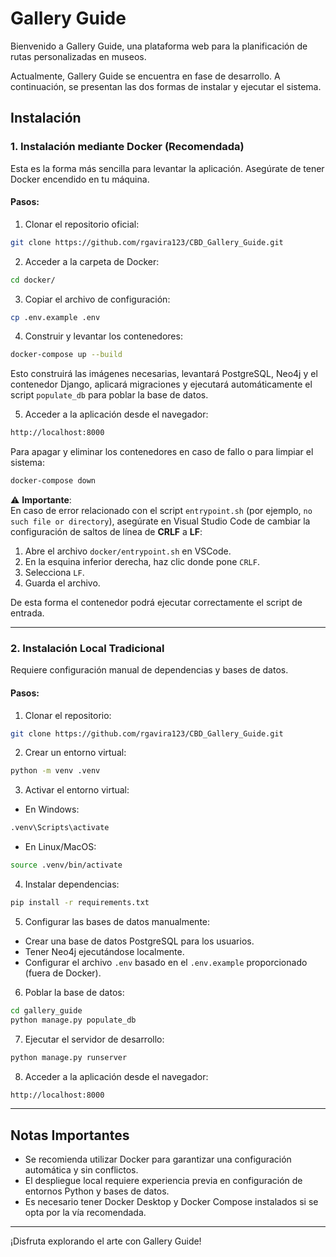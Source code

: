# Gallery Guide

Bienvenido a Gallery Guide, una plataforma web para la planificación de rutas personalizadas en museos.

Actualmente, Gallery Guide se encuentra en fase de desarrollo. A continuación, se presentan las dos formas de instalar y ejecutar el sistema.

## Instalación

### 1. Instalación mediante Docker (Recomendada)

Esta es la forma más sencilla para levantar la aplicación. Asegúrate de tener Docker encendido en tu máquina.

#### Pasos:

1. Clonar el repositorio oficial:

```bash
git clone https://github.com/rgavira123/CBD_Gallery_Guide.git
```

2. Acceder a la carpeta de Docker:

```bash
cd docker/
```

3. Copiar el archivo de configuración:

```bash
cp .env.example .env
```

4. Construir y levantar los contenedores:

```bash
docker-compose up --build
```

Esto construirá las imágenes necesarias, levantará PostgreSQL, Neo4j y el contenedor Django, aplicará migraciones y ejecutará automáticamente el script `populate_db` para poblar la base de datos.

5. Acceder a la aplicación desde el navegador:

```bash
http://localhost:8000
```

Para apagar y eliminar los contenedores en caso de fallo o para limpiar el sistema:

```bash
docker-compose down
```

⚠️ **Importante**:  
En caso de error relacionado con el script `entrypoint.sh` (por ejemplo, `no such file or directory`), asegúrate en Visual Studio Code de cambiar la configuración de saltos de línea de **CRLF** a **LF**:

1. Abre el archivo `docker/entrypoint.sh` en VSCode.
2. En la esquina inferior derecha, haz clic donde pone `CRLF`.
3. Selecciona `LF`.
4. Guarda el archivo.

De esta forma el contenedor podrá ejecutar correctamente el script de entrada.


---

### 2. Instalación Local Tradicional

Requiere configuración manual de dependencias y bases de datos.

#### Pasos:

1. Clonar el repositorio:

```bash
git clone https://github.com/rgavira123/CBD_Gallery_Guide.git
```

2. Crear un entorno virtual:

```bash
python -m venv .venv
```

3. Activar el entorno virtual:

- En Windows:

```bash
.venv\Scripts\activate
```

- En Linux/MacOS:

```bash
source .venv/bin/activate
```

4. Instalar dependencias:

```bash
pip install -r requirements.txt
```

5. Configurar las bases de datos manualmente:

- Crear una base de datos PostgreSQL para los usuarios.
- Tener Neo4j ejecutándose localmente.
- Configurar el archivo `.env` basado en el `.env.example` proporcionado (fuera de Docker).

6. Poblar la base de datos:

```bash
cd gallery_guide
python manage.py populate_db
```

7. Ejecutar el servidor de desarrollo:

```bash
python manage.py runserver
```

8. Acceder a la aplicación desde el navegador:

```bash
http://localhost:8000
```

---

## Notas Importantes

- Se recomienda utilizar Docker para garantizar una configuración automática y sin conflictos.
- El despliegue local requiere experiencia previa en configuración de entornos Python y bases de datos.
- Es necesario tener Docker Desktop y Docker Compose instalados si se opta por la vía recomendada.

---

¡Disfruta explorando el arte con Gallery Guide!
